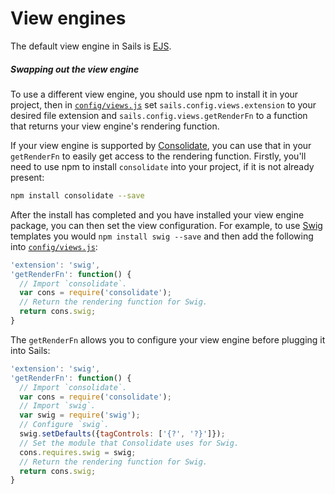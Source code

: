 # View engines

The default view engine in Sails is [EJS](https://github.com/mde/ejs).

##### Swapping out the view engine

To use a different view engine, you should use npm to install it in your project, then in [`config/views.js`](https://sailsjs.com/documentation/anatomy/myApp/config/views.js.html) set `sails.config.views.extension` to your desired file extension and `sails.config.views.getRenderFn` to a function that returns your view engine's rendering function.

If your view engine is supported by [Consolidate](https://github.com/tj/consolidate.js/blob/master/Readme.md#api), you can use that in your `getRenderFn` to easily get access to the rendering function. Firstly, you'll need to use npm to install `consolidate` into your project, if it is not already present:

```bash
npm install consolidate --save
```

After the install has completed and you have installed your view engine package, you can then set the view configuration.  For example, to use [Swig](https://github.com/paularmstrong/swig) templates you would `npm install swig --save` and then add the following into [`config/views.js`](https://sailsjs.com/documentation/anatomy/myApp/config/views.js.html):

```javascript
'extension': 'swig',
'getRenderFn': function() {
  // Import `consolidate`.
  var cons = require('consolidate');
  // Return the rendering function for Swig.
  return cons.swig;
}
```

The `getRenderFn` allows you to configure your view engine before plugging it into Sails:

```javascript
'extension': 'swig',
'getRenderFn': function() {
  // Import `consolidate`.
  var cons = require('consolidate');
  // Import `swig`.
  var swig = require('swig');
  // Configure `swig`.
  swig.setDefaults({tagControls: ['{?', '?}']});
  // Set the module that Consolidate uses for Swig.
  cons.requires.swig = swig;
  // Return the rendering function for Swig.
  return cons.swig;
}
```

<docmeta name="displayName" value="View engines">
